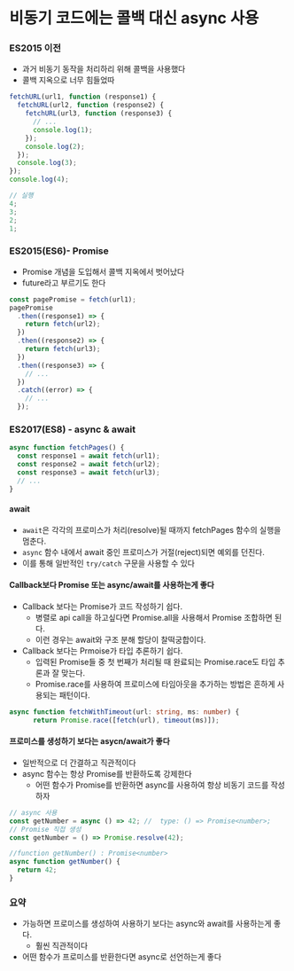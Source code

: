 # 비동기 코드에는 콜백 대신 async 사용

### ES2015 이전

- 과거 비동기 동작을 처리하리 위해 콜백을 사용했다
- 콜백 지옥으로 너무 힘들었따

```ts
fetchURL(url1, function (response1) {
  fetchURL(url2, function (response2) {
    fetchURL(url3, function (response3) {
      // ...
      console.log(1);
    });
    console.log(2);
  });
  console.log(3);
});
console.log(4);

// 실행
4;
3;
2;
1;
```

### ES2015(ES6)- Promise

- Promise 개념을 도입해서 콜백 지옥에서 벗어났다
- future라고 부르기도 한다

```ts
const pagePromise = fetch(url1);
pagePromise
  .then((response1) => {
    return fetch(url2);
  })
  .then((response2) => {
    return fetch(url3);
  })
  .then((response3) => {
    // ...
  })
  .catch((error) => {
    // ...
  });
```

### ES2017(ES8) - async & await

```ts
async function fetchPages() {
  const response1 = await fetch(url1);
  const response2 = await fetch(url2);
  const response3 = await fetch(url3);
  // ...
}
```

#### await

- `await`은 각각의 프로미스가 처리(resolve)될 때까지 fetchPages 함수의 실행을 멈춘다.
- `async` 함수 내에서 await 중인 프로미스가 거절(reject)되면 예외를 던진다.
- 이를 통해 일반적인 `try/catch` 구문을 사용할 수 있다

#### Callback보다 Promise 또는 async/await를 사용하는게 좋다

- Callback 보다는 Promise가 코드 작성하기 쉽다.
  - 병렬로 api call을 하고싶다면 Promise.all을 사용해서 Promise 조합하면 된다.
  - 이런 경우는 await와 구조 분해 할당이 찰떡궁합이다.
- Callback 보다는 Prmoise가 타입 추론하기 쉽다.
  - 입력된 Promise들 중 첫 번째가 처리될 때 완료되는 Promise.race도 타입 추론과 잘 맞는다.
  - Promise.race를 사용하여 프로미스에 타임아웃을 추가하는 방법은 흔하게 사용되는 패턴이다.

```ts
async function fetchWithTimeout(url: string, ms: number) {
      return Promise.race([fetch(url), timeout(ms)]);
```

#### 프로미스를 생성하기 보다는 asycn/await가 좋다

- 일반적으로 더 간결하고 직관적이다
- async 함수는 항상 Promise를 반환하도록 강제한다
  - 어떤 함수가 Promise를 반환하면 async를 사용하여 항상 비동기 코드를 작성하자

```ts
// async 사용
const getNumber = async () => 42; //  type: () => Promise<number>;
// Promise 직접 생성
const getNumber = () => Promise.resolve(42);

//function getNumber() : Promise<number>
async function getNumber() {
  return 42;
}
```

### 요약

- 가능하면 프로미스를 생성하여 사용하기 보다는 async와 await를 사용하는게 좋다.
  - 훨씬 직관적이다
- 어떤 함수가 프로미스를 반환한다면 async로 선언하는게 좋다
